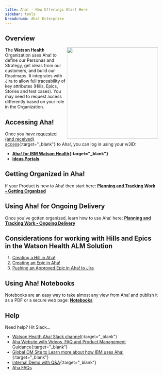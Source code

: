 ```yaml
---
title: Aha! - New Offerings Start Here
sidebar: tools
breadcrumb: Aha! Enterprise
---
```


## Overview

<img src="https://pages.github.ibm.com/watson-health-playbook/resources/images/aha/aha.png" width="300px" align="right">

The **Watson Health** Organization uses Aha! to define our Personas and Strategy, get ideas from our customers, and build our Roadmaps. It integrates with Jira to allow full traceability of key attributes (Hills, Epics, Stories and test cases). You may need to request access differently based on your role in the Organization.

## Accessing Aha!

Once you have [requested (and received) access](https://apps.na.collabserv.com/wikis/home?lang=en-us#%21/wiki/W7aedad6003f2_46dd_914b_1a3b5195108e/page/2%20-%20Request%20access%20to%20Aha%20Watson%20Health){:target="_blank"} to Aha!, you can log in using your w3ID:
- **[Aha! for IBM Watson Health](https://watsonhealth.aha.io/how_aha_works){:target="_blank"}**
- [**Ideas Portals**](../ideas/)

## Getting Organized in Aha!

If your Product is new to Aha! then start here: [**Planning and Tracking Work - Getting Organized**](../../../dev/planning-and-tracking-work/getting-organized)

## Using Aha! for Ongoing Delivery

Once you've gotten organized, learn how to use Aha! here: [**Planning and Tracking Work - Ongoing Delivery**](../../../dev/planning-and-tracking-work/ongoing-delivery)

## Considerations for working with Hills and Epics in the Watson Health ALM Solution

1. [Creating a Hill in Aha!](../aha_create_hill/)
1. [Creating an Epic in Aha!](../aha_create_epic/)
1. [Pushing an Approved Epic in Aha! to Jira](../aha_push_epic_to_jira/)

## Using Aha! Notebooks

Notebooks are an easy way to take almost any view from Aha! and publish it as a PDF or a secure web page: [**Notebooks**](../notebooks)


## Help

Need help? Hit Slack...
- [Watson Health Aha! Slack channel](https://ibm-watsonhealth.slack.com/messages/C4262R1JT){:target="_blank"}
- [Aha Website with Videos, FAQ and Product Management Guidance](http://www.aha.io/roadmapping/guide/product-roadmap){:target="_blank"}
- [Global OM Site to Learn more about how IBM uses Aha!](https://apps.na.collabserv.com/wikis/home?lang=en-us#!/wiki/We1a1010f4f7d_4fe6_bf15_948315eab9d7/page/LEARN%20about%20Aha){:target="_blank"}
- [Internal Demo with Q&A](https://ibm.ent.box.com/s/7143ppzoficpesaizgvdvbqp71whrmvx){:target="_blank"}
- [Aha FAQs](../aha-faq)

